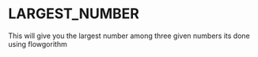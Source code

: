 # LARGEST_NUMBER
This will give you the largest number among three given numbers
its done using flowgorithm
